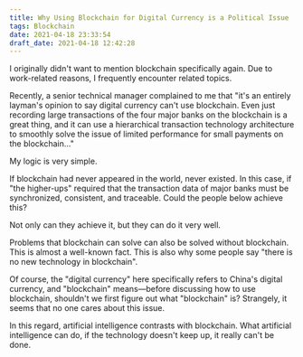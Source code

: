 ```yaml
---
title: Why Using Blockchain for Digital Currency is a Political Issue
tags: Blockchain
date: 2021-04-18 23:33:54
draft_date: 2021-04-18 12:42:28
---
```


I originally didn't want to mention blockchain specifically again. Due to work-related reasons, I frequently encounter related topics.

Recently, a senior technical manager complained to me that "it's an entirely layman's opinion to say digital currency can't use blockchain. Even just recording large transactions of the four major banks on the blockchain is a great thing, and it can use a hierarchical transaction technology architecture to smoothly solve the issue of limited performance for small payments on the blockchain..."

My logic is very simple.

If blockchain had never appeared in the world, never existed. In this case, if "the higher-ups" required that the transaction data of major banks must be synchronized, consistent, and traceable. Could the people below achieve this?

Not only can they achieve it, but they can do it very well.

Problems that blockchain can solve can also be solved without blockchain. This is almost a well-known fact. This is also why some people say "there is no new technology in blockchain".

Of course, the "digital currency" here specifically refers to China's digital currency, and "blockchain" means—before discussing how to use blockchain, shouldn't we first figure out what "blockchain" is? Strangely, it seems that no one cares about this issue.

In this regard, artificial intelligence contrasts with blockchain. What artificial intelligence can do, if the technology doesn't keep up, it really can't be done.
